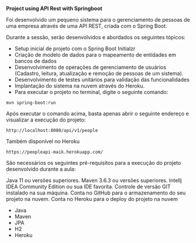 **Project using API Rest with Springboot**

Foi desenvolvido um pequeno sistema para o gerenciamento de pessoas de uma empresa através de uma API REST, criada com o Spring Boot.

Durante a sessão, serão desenvolvidos e abordados os seguintes tópicos:

* Setup inicial de projeto com o Spring Boot Initialzr
* Criação de modelo de dados para o mapeamento de entidades em bancos de dados
* Desenvolvimento de operações de gerenciamento de usuários (Cadastro, leitura, atualização e remoção de pessoas de um sistema).
* Desenvolvimento de testes unitários para validação das funcionalidades
* Implantação do sistema na nuvem através do Heroku.
* Para executar o projeto no terminal, digite o seguinte comando:

```mvn spring-boot:run```

Após executar o comando acima, basta apenas abrir o seguinte endereço e visualizar a execução do projeto:

```http://localhost:8080/api/v1/people```

Também disponível no Heroku

```https://peopleapi-maik.herokuapp.com/```

São necessários os seguintes pré-requisitos para a execução do projeto desenvolvido durante a aula:

Java 11 ou versões superiores.
Maven 3.6.3 ou versões superiores.
Intellj IDEA Community Edition ou sua IDE favorita.
Controle de versão GIT instalado na sua máquina.
Conta no GitHub para o armazenamento do seu projeto na nuvem.
Conta no Heroku para o deploy do projeto na nuvem

 
* Java
* Maven
* JPA
* H2
* Heroku
